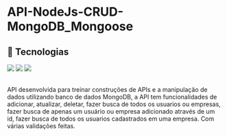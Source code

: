 # API-NodeJs-CRUD-MongoDB_Mongoose

## 🚀 Tecnologias
<div>  
  <img src="https://img.shields.io/badge/JavaScript-F7DF1E?style=for-the-badge&logo=javascript&logoColor=black">
  <img src="https://img.shields.io/badge/Node.js-43853D?style=for-the-badge&logo=node.js&logoColor=white">
  <img src="https://img.shields.io/badge/MongoDB-4EA94B?style=for-the-badge&logo=mongodb&logoColor=white">
</div>
<!-- ## Tecnologias utilizadas durante o curso
* JavaScript
 -->
<br>

API desenvolvida para treinar construções de APIs e a manipulação de dados utilizando banco de dados MongoDB, a API tem funcionalidades de adicionar, atualizar, deletar, fazer busca de todos os usuarios ou empresas, fazer busca de apenas um usuário ou empresa adicionado através de um id, fazer busca de todos os usuarios cadastrados em uma empresa. Com várias validações feitas. 

